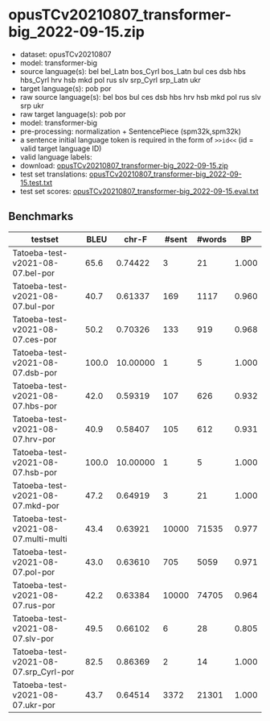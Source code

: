 # opusTCv20210807_transformer-big_2022-09-15.zip

* dataset: opusTCv20210807
* model: transformer-big
* source language(s): bel bel_Latn bos_Cyrl bos_Latn bul ces dsb hbs hbs_Cyrl hrv hsb mkd pol rus slv srp_Cyrl srp_Latn ukr
* target language(s): pob por
* raw source language(s): bel bos bul ces dsb hbs hrv hsb mkd pol rus slv srp ukr
* raw target language(s): pob por
* model: transformer-big
* pre-processing: normalization + SentencePiece (spm32k,spm32k)
* a sentence initial language token is required in the form of `>>id<<` (id = valid target language ID)
* valid language labels: 
* download: [opusTCv20210807_transformer-big_2022-09-15.zip](https://object.pouta.csc.fi/Tatoeba-MT-models/sla-por/opusTCv20210807_transformer-big_2022-09-15.zip)
* test set translations: [opusTCv20210807_transformer-big_2022-09-15.test.txt](https://object.pouta.csc.fi/Tatoeba-MT-models/sla-por/opusTCv20210807_transformer-big_2022-09-15.test.txt)
* test set scores: [opusTCv20210807_transformer-big_2022-09-15.eval.txt](https://object.pouta.csc.fi/Tatoeba-MT-models/sla-por/opusTCv20210807_transformer-big_2022-09-15.eval.txt)

## Benchmarks

| testset | BLEU  | chr-F | #sent | #words | BP |
|---------|-------|-------|-------|--------|----|
| Tatoeba-test-v2021-08-07.bel-por 	| 65.6 	| 0.74422 	| 3 	| 21 	| 1.000 |
| Tatoeba-test-v2021-08-07.bul-por 	| 40.7 	| 0.61337 	| 169 	| 1117 	| 0.960 |
| Tatoeba-test-v2021-08-07.ces-por 	| 50.2 	| 0.70326 	| 133 	| 919 	| 0.968 |
| Tatoeba-test-v2021-08-07.dsb-por 	| 100.0 	| 10.00000 	| 1 	| 5 	| 1.000 |
| Tatoeba-test-v2021-08-07.hbs-por 	| 42.0 	| 0.59319 	| 107 	| 626 	| 0.932 |
| Tatoeba-test-v2021-08-07.hrv-por 	| 40.9 	| 0.58407 	| 105 	| 612 	| 0.931 |
| Tatoeba-test-v2021-08-07.hsb-por 	| 100.0 	| 10.00000 	| 1 	| 5 	| 1.000 |
| Tatoeba-test-v2021-08-07.mkd-por 	| 47.2 	| 0.64919 	| 3 	| 21 	| 1.000 |
| Tatoeba-test-v2021-08-07.multi-multi 	| 43.4 	| 0.63921 	| 10000 	| 71535 	| 0.977 |
| Tatoeba-test-v2021-08-07.pol-por 	| 43.0 	| 0.63610 	| 705 	| 5059 	| 0.971 |
| Tatoeba-test-v2021-08-07.rus-por 	| 42.2 	| 0.63384 	| 10000 	| 74705 	| 0.964 |
| Tatoeba-test-v2021-08-07.slv-por 	| 49.5 	| 0.66102 	| 6 	| 28 	| 0.805 |
| Tatoeba-test-v2021-08-07.srp_Cyrl-por 	| 82.5 	| 0.86369 	| 2 	| 14 	| 1.000 |
| Tatoeba-test-v2021-08-07.ukr-por 	| 43.7 	| 0.64514 	| 3372 	| 21301 	| 1.000 |

